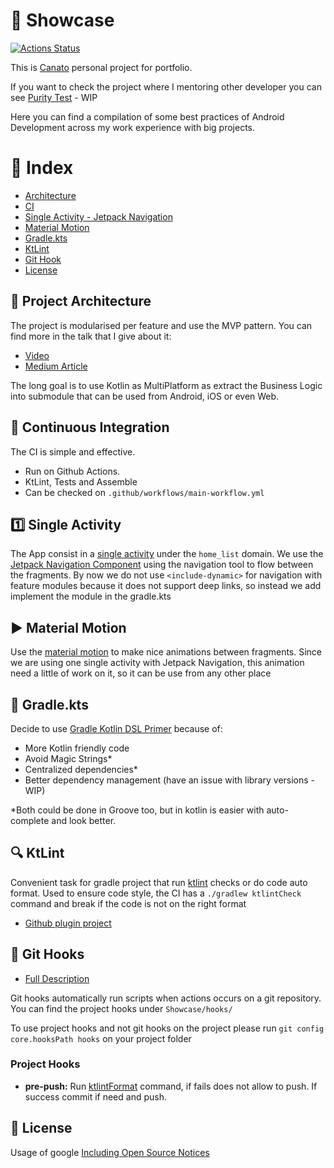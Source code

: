 # :tada: Showcase
[![Actions Status](https://img.shields.io/github/workflow/status/Canato/showcase/MainCI)](https://https://github.com/Canato/showcase/actions)

This is [Canato](https://www.linkedin.com/in/vcanato/) personal project for portfolio.

If you want to check the project where I mentoring other developer you can see [Purity Test](https://github.com/Canato/Purity-Test) - WIP

Here you can find a compilation of some best practices of Android Development across my work experience with big projects.

# :round_pushpin: Index 

- [Architecture](#project-architecture)
- [CI](#continuous-integration)
- [Single Activity - Jetpack Navigation](#single-activity) 
- [Material Motion](#material-motion)
- [Gradle.kts](#gradle.kts) 
- [KtLint](#ktlint) 
- [Git Hook](#git-hooks)
- [License](#license)

## :triangular_ruler: Project Architecture

The project is modularised per feature and use the MVP pattern.
You can find more in the talk that I give about it:
- [Video](https://www.youtube.com/watch?v=pxBNyLZiIVI&ab_channel=CanatoVictor)
- [Medium Article](https://medium.com/@vcanato/depop-mvp-architecture-in-android-8a7b2eed5dd2)

The long goal is to use Kotlin as MultiPlatform as extract the Business Logic into submodule that can be used from Android, iOS or even Web. 

## :arrows_counterclockwise: Continuous Integration

The CI is simple and effective.
- Run on Github Actions.
- KtLint, Tests and Assemble
- Can be checked on `.github/workflows/main-workflow.yml`

## :one: Single Activity

The App consist in a [single activity](https://www.youtube.com/watch?v=2k8x8V77CrU&ab_channel=AndroidDevelopers) under the `home_list` domain.
We use the [Jetpack Navigation Component](https://developer.android.com/guide/navigation) using the navigation tool to flow between the fragments.
By now we do not use `<include-dynamic>` for navigation with feature modules because it does not support deep links, so instead we add implement the module in the gradle.kts 

## ▶️ Material Motion

Use the [material motion](https://material.io/develop/android/theming/motion) to make nice animations between fragments. 
Since we are using one single activity with Jetpack Navigation, this animation need a little of work on it, so it can be use from any other place

## :elephant: Gradle.kts

Decide to use [Gradle Kotlin DSL Primer](https://docs.gradle.org/current/userguide/kotlin_dsl.html) because of:

- More Kotlin friendly code
- Avoid Magic Strings*
- Centralized dependencies* 
- Better dependency management (have an issue with library versions - WIP) 

*Both could be done in Groove too, but in kotlin is easier with auto-complete and look better.

## 🔍 KtLint

Convenient task for gradle project that run [ktlint](https://github.com/pinterest/ktlint) checks or do code auto format.
Used to ensure code style, the CI has a `./gradlew ktlintCheck` command and break if the code is not on the right format

- [Github plugin project](https://github.com/JLLeitschuh/ktlint-gradle)

## 🎣 Git Hooks

- [Full Description](https://git-scm.com/book/en/v2/Customizing-Git-Git-Hooks)

Git hooks automatically run scripts when actions occurs on a git repository.
You can find the project hooks under `Showcase/hooks/`

To use project hooks and not git hooks on the project please run `git config core.hooksPath hooks` on your project folder

### Project Hooks
- **pre-push:** Run [ktlintFormat](#ktlint) command, if fails does not allow to push. If success commit if need and push.

## 📝 License

Usage of google [Including Open Source Notices](https://developers.google.com/android/guides/opensource)